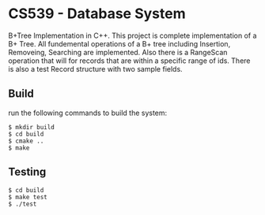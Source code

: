 # CS539 - Database System
B+Tree Implementation in C++.
This project is complete implementation of a B+ Tree.
All fundemental operations of a B+ tree including Insertion, Removeing, Searching are implemented.
Also there is a RangeScan operation that will for records that are within a specific range of ids.
There is also a test Record structure with two sample fields.

## Build

run the following commands to build the system:

```
$ mkdir build
$ cd build
$ cmake ..
$ make
```

## Testing

```
$ cd build
$ make test
$ ./test
```